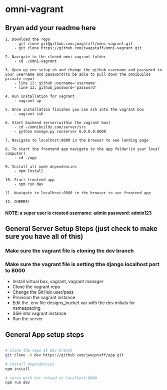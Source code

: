 # omni-vagrant

## Bryan add your readme here

```
1. Download the repo
    - git clone git@github.com:jwagstaff/omni-vagrant.git
    - git clone https://github.com/jwagstaff/omni-vagrant.git

2. Navigate to the cloned omni-vagrant folder
    - cd ./omni-vagrant

3. Open up env_setup.sh and change the github username and password to your username and password(to be able to pull down the omnibuilds private repo)
    - line 12: github_username='username'
    - line 13: github_password='password'

4. Run installation for vagrant
    - vagrant up

5. Once installation finishes you can ssh into the vagrant box
    - vagrant ssh

6. Start backend server(within the vagrant box)
    - cd ~/omnibuilds.com/server/src
    - python manage.py runserver 0.0.0.0:8000

7. Navigate to localhost:8000 in the browser to see landing page

8. To start the frontend app navigate to the app folder(in your local computer)
    - cd ./app

9. Install all node dependencies
    - npm Install

10. Start frontend app
    - npm run dev

11. Navigate to localhost:8080 in the browser to see frontend app

12. CHEERS!
```
#### NOTE: a super user is created username: admin password: admin123


## General Server Setup Steps (just check to make sure you have all of this)

### Make sure the vagrant file is cloning the dev branch
### Make sure the vagrant file is setting tthe django localhost port to 8000

* Install virtual box, vagrant, vagrant manager
* Clone the vagrant repo
* Change the GitHub user/pass
* Provision the vagrant instance
* Edit the .env file designs_bucket var with the dev initials for namespacing
* SSH into vagrant instance
* Run the server

## General App setup steps

```bash

# clone the repo at dev branch
git clone -b dev https://github.com/jwagstaff/app.git

# install dependencies
npm install

# serve with hot reload at localhost:8080
npm run dev

```
